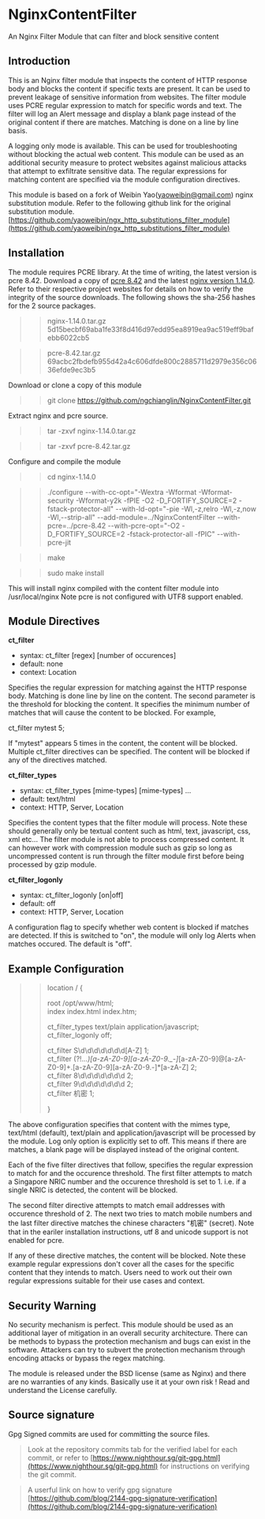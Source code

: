# NginxContentFilter
An Nginx Filter Module that can filter and block sensitive content

## Introduction

This is an Nginx filter module that inspects the content of HTTP response body and blocks the content if specific texts are present.
It can be used to prevent leakage of sensitive information from websites. The filter module uses PCRE regular expression to match for 
specific words and text. The filter will log an Alert message and display a blank page instead of the original content if 
there are matches. Matching is done on a line by line basis. 

A logging only mode is available. This can be used for troubleshooting without blocking the actual web content. 
This module can be used as an additional security measure to protect websites against malicious attacks that attempt to exfiltrate 
sensitive data. The regular expressions for matching content are specified via the module configuration directives. 

This module is based on a fork of Weibin Yao(yaoweibin@gmail.com) nginx substitution module. Refer to the following github link 
for the original substitution module.
[https://github.com/yaoweibin/ngx_http_substitutions_filter_module](https://github.com/yaoweibin/ngx_http_substitutions_filter_module)

## Installation 

The module requires PCRE library. At the time of writing, the latest version is pcre 8.42. Download a copy of 
[pcre 8.42](https://www.pcre.org/) and the latest 
[nginx version 1.14.0](https://nginx.org/en/download.html). Refer to their respective project websites for details on how to verify the integrity of the source downloads. 
The following shows the sha-256 hashes for the 2 source packages. 

>>nginx-1.14.0.tar.gz &nbsp;&nbsp;&nbsp;&nbsp; 5d15becbf69aba1fe33f8d416d97edd95ea8919ea9ac519eff9bafebb6022cb5

>>pcre-8.42.tar.gz &nbsp;&nbsp;&nbsp;&nbsp; 69acbc2fbdefb955d42a4c606dfde800c2885711d2979e356c0636efde9ec3b5 

Download or clone a copy of this module

>>git clone https://github.com/ngchianglin/NginxContentFilter.git

Extract nginx and pcre source. 

>> tar -zxvf nginx-1.14.0.tar.gz

>> tar -zxvf pcre-8.42.tar.gz

Configure and compile the module

>>cd nginx-1.14.0

>>./configure --with-cc-opt="-Wextra -Wformat -Wformat-security -Wformat-y2k -fPIE -O2 -D_FORTIFY_SOURCE=2 -fstack-protector-all" --with-ld-opt="-pie -Wl,-z,relro -Wl,-z,now -Wl,--strip-all" --add-module=../NginxContentFilter  --with-pcre=../pcre-8.42 --with-pcre-opt="-O2 -D_FORTIFY_SOURCE=2 -fstack-protector-all -fPIC" --with-pcre-jit

>>make

>>sudo make install

This will install nginx compiled with the content filter module into /usr/local/nginx
Note pcre is not configured with UTF8 support enabled. 

## Module Directives

**ct_filter**

* syntax: ct_filter [regex] [number of occurences]
* default: none
* context: Location

Specifies the regular expression for matching against the HTTP response body. Matching is done line by line on the content. The second 
parameter is the threshold for blocking the content. It specifies the minimum number of matches that will cause the content to be 
blocked. For example,

ct_filter mytest 5; 

If "mytest" appears 5 times in the content, the content will be blocked. Multiple ct_filter directives can be specified. The content 
will be blocked if any of the directives matched. 


**ct_filter_types**

* syntax: ct_filter_types [mime-types] [mime-types] ...
* default: text/html
* context: HTTP, Server, Location

Specifies the content types that the filter module will process. Note these should generally only be textual content such as html, text, javascript,
css, xml etc... The filter module is not able to process compressed content. It can however work with compression module such as gzip so 
long as uncompressed content is run through the filter module first before being processed by gzip module. 

**ct_filter_logonly**

* syntax: ct_filter_logonly [on|off]
* default: off
* context: HTTP, Server, Location

A configuration flag to specify whether web content is blocked if matches are detected. If this is switched to "on", the module will only
log Alerts when matches occured. The default is "off".  

## Example Configuration

>> location / {
>>  
>> root  /opt/www/html;  
>> index  index.html index.htm;  
>>
>> ct_filter_types text/plain application/javascript;  
>> ct_filter_logonly off;
>>
>> ct_filter S\d\d\d\d\d\d\d[A-Z] 1;  
>> ct_filter (?!.*\.\.)[a-zA-Z0-9][a-zA-Z0-9._-]*[a-zA-Z0-9]\@[a-zA-Z0-9]+\.[a-zA-Z0-9][a-zA-Z0-9.-]*[a-zA-Z] 2;  
>> ct_filter 8\d\d\d\d\d\d\d 2;  
>> ct_filter 9\d\d\d\d\d\d\d 2;  
>> ct_filter 机密 1;  
>>
>>}

The above configuration specifies that content with the mimes type, text/html (default), text/plain and application/javascript 
will be processed by the module. Log only option is explicitly set to off. This means if there are matches, a blank page will be 
displayed instead of the original content. 

Each of the five filter directives that follow, specifies the regular expression to match for and the occurence threshold. 
The first filter attempts to match a Singapore NRIC number and the occurence threshold is set to 1. i.e. if a single NRIC is detected, 
the content will be blocked. 

The second filter directive attempts to match email addresses with occurence threshold of 2. 
The next two tries to match mobile numbers and the last filter directive matches the chinese characters "机密" (secret). Note that in
the eariler installation instructions, utf 8 and unicode support is not enabled for pcre. 

If any of these directive matches, the content will be blocked. 
Note these example regular expressions don't cover all the cases for the specific content that they intends to match. 
Users need to work out their own regular expressions suitable for their use cases and context. 

## Security Warning 

No security mechanism is perfect. This module should be used as an additional layer of mitigation in an overall security architecture. 
There can be methods to bypass the protection mechanism and bugs can exist in the software. 
Attackers can try to subvert the protection mechanism through encoding attacks or bypass the regex matching. 

The module is released under the BSD license (same as Nginx) and there are no warranties of any kinds. 
Basically use it at your own risk ! Read and understand the License carefully. 

## Source signature
Gpg Signed commits are used for committing the source files. 

> Look at the repository commits tab for the verified label for each commit, or refer to [https://www.nighthour.sg/git-gpg.html](https://www.nighthour.sg/git-gpg.html) for instructions on verifying the git commit. 

> A userful link on how to verify gpg signature [https://github.com/blog/2144-gpg-signature-verification](https://github.com/blog/2144-gpg-signature-verification)


